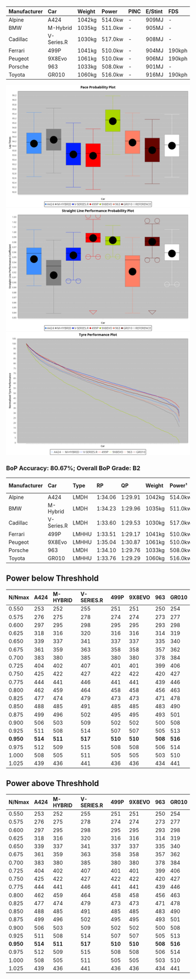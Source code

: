 | Manufacturer | Car        | Weight | Power   | PINC    | E/Stint | FDS     |
|:-|:-|:-|:-|:-|:-|:-|
| Alpine       | A424       | 1042kg | 514.0kw |    -    | 909MJ   |    -    |
| BMW          | M-Hybrid   | 1035kg | 511.0kw |    -    | 905MJ   |    -    |
| Cadillac     | V-Series.R | 1030kg | 517.0kw |    -    | 908MJ   |    -    |
| Ferrari      | 499P       | 1041kg | 510.0kw |    -    | 904MJ   | 190kph  |
| Peugeot      | 9X8Evo     | 1061kg | 510.0kw |    -    | 906MJ   | 190kph  |
| Porsche      | 963        | 1033kg | 508.0kw |    -    | 901MJ   |    -    |
| Toyota       | GR010      | 1060kg | 516.0kw |    -    | 916MJ   | 190kph  |

![PACECHART](./IMG/OFFICIAL.png)
![STRAIGHTLINEPERFORMANCECHART](./IMG/OFFICIAL_sp.png)
![TYREPERFORMANCECHART](./IMG/OFFICIAL_tw.png)

### BoP Accuracy: 80.67%; Overall BoP Grade: B2
| Manufacturer | Car        | Type  | RP      | QP      | Weight | Power¹  | Threshhold | PINC    | Power²   | E/Stint | AVG Vmax  | FDS     | RDLC | L/Stint | BOP-Grade | Model Accuracy | Model Points | Match%  | SimDiff |
|:-|:-|:-|:-|:-|:-|:-|:-|:-|:-|:-|:-|:-|:-|:-|:-|:-|:-|:-|:-|
| Alpine       | A424       | LMDH  | 1:34.06 | 1:29.91 | 1042kg | 514.0kw | 0.0kph     |    -    | 514.00kw |  909MJ  | 304.03kph |    -    | 1.03 | 37      | ~A1       | 99.58%         | 1429         | 95.46%  | +0.20   |
| BMW          | M-Hybrid   | LMDH  | 1:34.23 | 1:29.96 | 1035kg | 511.0kw | 0.0kph     |    -    | 511.00kw |  905MJ  | 298.90kph |    -    | 1.05 | 37      | +A2       | 99.97%         | 2912         | 94.16%  | -0.24   |
| Cadillac     | V-Series.R | LMDH  | 1:33.60 | 1:29.53 | 1030kg | 517.0kw | 0.0kph     |    -    | 517.00kw |  908MJ  | 304.56kph |    -    | 1.05 | 37      | -C1       | 99.49%         | 5225         | 77.75%  | +0.23   |
| Ferrari      | 499P       | LMHHU | 1:33.51 | 1:29.17 | 1041kg | 510.0kw | 0.0kph     |    -    | 510.00kw |  904MJ  | 309.14kph | 190kph  | 1.05 | 37      | -D1       | 100.00%        | 5378         | 68.02%  | -0.20   |
| Peugeot      | 9X8Evo     | LMHHU | 1:35.04 | 1:30.87 | 1061kg | 510.0kw | 0.0kph     |    -    | 510.00kw |  906MJ  | 308.19kph | 190kph  | 1.00 | 37      | +Ω1       | 100.00%        | 1459         | 43.11%  | +0.33   |
| Porsche      | 963        | LMDH  | 1:34.10 | 1:29.76 | 1033kg | 508.0kw | 0.0kph     |    -    | 508.00kw |  901MJ  | 299.85kph |    -    | 1.05 | 37      | ~A1       | 99.92%         | 14207        | 100.00% | -0.13   |
| Toyota       | GR010      | LMHHU | 1:33.76 | 1:29.29 | 1060kg | 516.0kw | 0.0kph     |    -    | 516.00kw |  916MJ  | 306.79kph | 190kph  | 1.04 | 37      | -B1       | 99.86%         | 4280         | 86.17%  | -0.20   |

## Power below Threshhold
| N/Nmax    | A424    | M-HYBRID | V-SERIES.R | 499P    | 9X8EVO  | 963     | GR010   |
|:-|:-|:-|:-|:-|:-|:-|:-|
|  0.550    |  253    |  252     |  255       |  251    |  251    |  250    |  254    |
|  0.575    |  276    |  275     |  278       |  274    |  274    |  273    |  277    |
|  0.600    |  297    |  295     |  298       |  295    |  295    |  293    |  298    |
|  0.625    |  318    |  316     |  320       |  316    |  316    |  314    |  319    |
|  0.650    |  339    |  337     |  341       |  337    |  337    |  335    |  340    |
|  0.675    |  361    |  359     |  363       |  358    |  358    |  357    |  362    |
|  0.700    |  383    |  380     |  385       |  380    |  380    |  378    |  384    |
|  0.725    |  404    |  402     |  407       |  401    |  401    |  399    |  406    |
|  0.750    |  425    |  422     |  427       |  422    |  422    |  420    |  427    |
|  0.775    |  444    |  441     |  446       |  441    |  441    |  439    |  446    |
|  0.800    |  462    |  459     |  464       |  458    |  458    |  456    |  463    |
|  0.825    |  477    |  474     |  479       |  473    |  473    |  471    |  478    |
|  0.850    |  488    |  485     |  491       |  485    |  485    |  483    |  490    |
|  0.875    |  499    |  496     |  502       |  495    |  495    |  493    |  501    |
|  0.900    |  506    |  503     |  509       |  502    |  502    |  500    |  508    |
|  0.925    |  511    |  508     |  514       |  507    |  507    |  505    |  513    |
| **0.950** | **514** | **511**  | **517**    | **510** | **510** | **508** | **516** |
|  0.975    |  512    |  509     |  515       |  508    |  508    |  506    |  514    |
|  1.000    |  508    |  505     |  511       |  505    |  505    |  503    |  510    |
|  1.025    |  439    |  436     |  441       |  436    |  436    |  434    |  441    |

## Power above Threshhold
| N/Nmax    | A424    | M-HYBRID | V-SERIES.R | 499P    | 9X8EVO  | 963     | GR010   |
|:-|:-|:-|:-|:-|:-|:-|:-|
|  0.550    |  253    |  252     |  255       |  251    |  251    |  250    |  254    |
|  0.575    |  276    |  275     |  278       |  274    |  274    |  273    |  277    |
|  0.600    |  297    |  295     |  298       |  295    |  295    |  293    |  298    |
|  0.625    |  318    |  316     |  320       |  316    |  316    |  314    |  319    |
|  0.650    |  339    |  337     |  341       |  337    |  337    |  335    |  340    |
|  0.675    |  361    |  359     |  363       |  358    |  358    |  357    |  362    |
|  0.700    |  383    |  380     |  385       |  380    |  380    |  378    |  384    |
|  0.725    |  404    |  402     |  407       |  401    |  401    |  399    |  406    |
|  0.750    |  425    |  422     |  427       |  422    |  422    |  420    |  427    |
|  0.775    |  444    |  441     |  446       |  441    |  441    |  439    |  446    |
|  0.800    |  462    |  459     |  464       |  458    |  458    |  456    |  463    |
|  0.825    |  477    |  474     |  479       |  473    |  473    |  471    |  478    |
|  0.850    |  488    |  485     |  491       |  485    |  485    |  483    |  490    |
|  0.875    |  499    |  496     |  502       |  495    |  495    |  493    |  501    |
|  0.900    |  506    |  503     |  509       |  502    |  502    |  500    |  508    |
|  0.925    |  511    |  508     |  514       |  507    |  507    |  505    |  513    |
| **0.950** | **514** | **511**  | **517**    | **510** | **510** | **508** | **516** |
|  0.975    |  512    |  509     |  515       |  508    |  508    |  506    |  514    |
|  1.000    |  508    |  505     |  511       |  505    |  505    |  503    |  510    |
|  1.025    |  439    |  436     |  441       |  436    |  436    |  434    |  441    |
